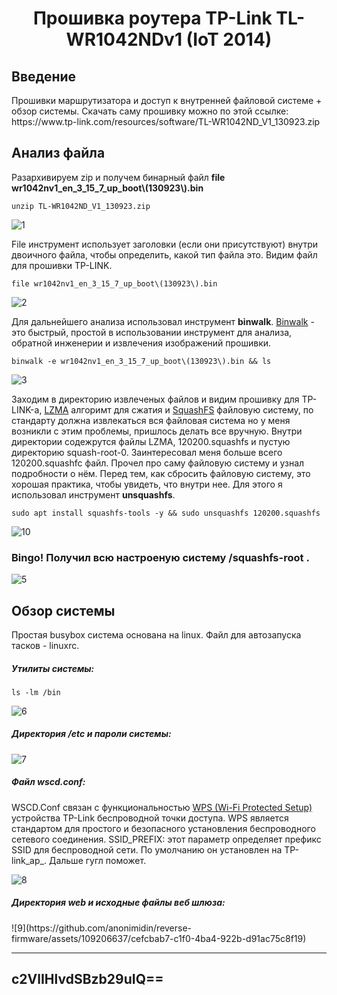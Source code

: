 
<h1 align="center">Прошивка роутера TP-Link TL-WR1042NDv1 (IoT 2014)</h1>

<h2>Введение</h2>

<p>Прошивки маршрутизатора и доступ к внутренней файловой системе + обзор системы. Скачать саму прошивку можно по этой ссылке: https://www.tp-link.com/resources/software/TL-WR1042ND_V1_130923.zip</p>

<h2>Анализ файла</h2>

<p>Разархивируем zip и получем бинарный файл <b>file wr1042nv1_en_3_15_7_up_boot\(130923\).bin </b></p>

```
unzip TL-WR1042ND_V1_130923.zip
```
![1](https://github.com/anonimidin/reverse-firmware/assets/109206637/9477d457-1e10-42db-841f-f8c7f620a1b4)

<p>File инструмент использует заголовки (если они присутствуют) внутри двоичного файла, чтобы определить, какой тип файла это. Видим файл для прошивки TP-LINK.</p>

```
file wr1042nv1_en_3_15_7_up_boot\(130923\).bin
```
![2](https://github.com/anonimidin/reverse-firmware/assets/109206637/92b6c632-123a-4cb0-a8ab-f5eb973f3ba4)

<p>Для дальнейшего анализа использовал инструмент <b>binwalk</b>. <a href="https://github.com/ReFirmLabs/binwalk">Binwalk</a> - это быстрый, простой в использовании инструмент для анализа, обратной инженерии и извлечения изображений прошивки.</p>

```
binwalk -e wr1042nv1_en_3_15_7_up_boot\(130923\).bin && ls
```
![3](https://github.com/anonimidin/reverse-firmware/assets/109206637/b6c6e46a-2962-47fa-a7ed-6a92db00e701)

<p>Заходим в директорию извлеченых файлов и видим прошивку для TP-LINK-а, <a href="https://en.wikipedia.org/wiki/Lempel%E2%80%93Ziv%E2%80%93Markov_chain_algorithm">LZMA</a> алгоримт для сжатия и <a href="https://ru.wikipedia.org/wiki/Squashfs">SquashFS</a> файловую систему, по стандарту должна извлекаться вся файловая система но у меня возникли с этим проблемы, пришлось делать все вручную. Внутри директории содежрутся файлы LZMA, 120200.squashfs и пустую директорию squash-root-0. Заинтересовал меня больше всего 120200.squashfc файл. Прочел про саму файловую систему и узнал подробности о нём. Перед тем, как сбросить файловую систему, это хорошая практика, чтобы увидеть, что внутри нее. Для этого я использовал инструмент <b>unsquashfs</b>.</p>

```
sudo apt install squashfs-tools -y && sudo unsquashfs 120200.squashfs
```
![10](https://github.com/anonimidin/reverse-firmware/assets/109206637/84027d21-391a-45f3-b2d1-878973e3391d)

<h3>Bingo! Получил всю настроеную систему /squashfs-root .</h3>

![5](https://github.com/anonimidin/reverse-firmware/assets/109206637/5c4a017d-4eda-44b4-a923-fe497fd8b662)

<h2>Обзор системы</h2>

<p>Простая busybox система основана на linux. Файл для автозапуска тасков - linuxrc.
<h5>Утилиты системы:</h5>

```
ls -lm /bin
```

![6](https://github.com/anonimidin/reverse-firmware/assets/109206637/6b9eccb9-61fa-4cdb-ba18-52aea283f620)

<h5>Директория /etc и пароли системы:</h5>

![7](https://github.com/anonimidin/reverse-firmware/assets/109206637/e9f2b3cc-fd19-4927-857a-ad23bf5dd205)

<h5>Файл wscd.conf:</h5> 
WSCD.Conf связан с функциональностью <a href="https://en.wikipedia.org/wiki/Wi-Fi_Protected_Setup">WPS (Wi-Fi Protected Setup)</a> устройства TP-Link беспроводной точки доступа. WPS является стандартом для простого и безопасного установления беспроводного сетевого соединения. SSID_PREFIX: этот параметр определяет префикс SSID для беспроводной сети. По умолчанию он установлен на TP-link_ap_. Дальше гугл поможет.

![8](https://github.com/anonimidin/reverse-firmware/assets/109206637/c2c1e73b-9a12-45d5-9d53-66ed1a5cceca)

<h5>Директория web и исходные файлы веб шлюза:</h5>
![9](https://github.com/anonimidin/reverse-firmware/assets/109206637/cefcbab7-c1f0-4ba4-922b-d91ac75c8f19)

</p>
<hr>
<h2>c2VlIHlvdSBzb29uIQ==</h2>
